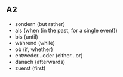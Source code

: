 ## A2
- sondern (but rather)
- als (when (in the past, for a single event))
- bis (until)
- während (while)
- ob (if, whether)
- entweder...oder (either...or)
- danach (afterwards)
- zuerst (first)
